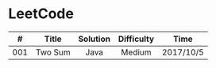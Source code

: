 # LeetCode

| #	   | Title    | Solution   | Difficulty|    Time   |
| ---- |:--------:| :--------: |:--------: |:--------: |
| 001	|  Two Sum  | Java       | Medium    | 2017/10/5||
